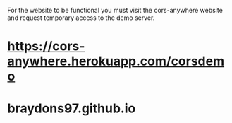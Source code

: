 For the website to be functional you must visit the cors-anywhere website and request temporary access to the demo server.
# https://cors-anywhere.herokuapp.com/corsdemo
# braydons97.github.io
